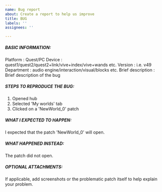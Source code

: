 ```yaml
---
name: Bug report
about: Create a report to help us improve
title: BUG
labels: ''
assignees: ''

---
```


##### BASIC INFORMATION:
Platform             : Quest/PC
Device                : quest1/quest2/quest2+link/vive+index/vive+wands etc.
Version               : i.e. v49
Department        : audio engine/interaction/visual/blocks etc.
Brief description : Brief description of the bug

##### STEPS TO REPRODUCE THE BUG:
1. Opened hub
2. Selected 'My worlds' tab
3. Clicked on a 'NewWorld_0' patch

##### WHAT I EXPECTED TO HAPPEN:
I expected that the patch 'NewWorld_0' will open.

##### WHAT HAPPENED INSTEAD:
The patch did not open.

##### OPTIONAL ATTACHMENTS:
If applicable, add screenshots or the problematic patch itself to help explain your problem.
